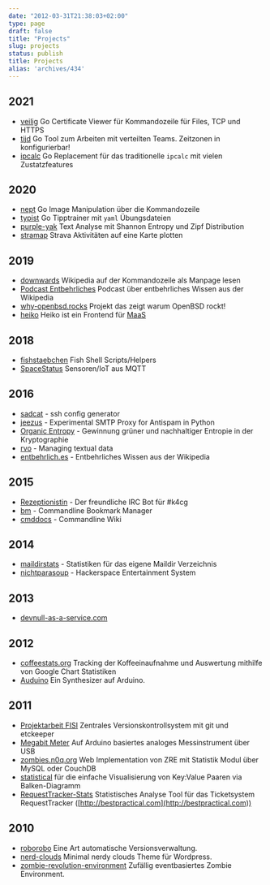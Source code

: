 ```yaml
---
date: "2012-03-31T21:38:03+02:00"
type: page
draft: false
title: "Projects"
slug: projects
status: publish
title: Projects
alias: 'archives/434'
---
```


## 2021

* [veilig](https://github.com/noqqe/veilig) Go Certificate Viewer für
Kommandozeile für Files, TCP und HTTPS
* [tijd](https://github.com/noqqe/tijd) Go Tool zum Arbeiten mit verteilten Teams. Zeitzonen in konfigurierbar!
* [ipcalc](https://github.com/noqqe/ipcalc) Go Replacement für das
traditionelle `ipcalc` mit vielen Zustatzfeatures


## 2020

* [nept](https://github.com/noqqe/nept) Go Image Manipulation über die
Kommandozeile
* [typist](https://github.com/noqqe/typist) Go Tipptrainer mit `yaml`
Übungsdateien
* [purple-yak](https://github.com/noqqe/purple-yak) Text Analyse mit Shannon Entropy und Zipf
Distribution
* [stramap](https://github.com/noqqe/stramap/) Strava Aktivitäten auf eine Karte
  plotten

## 2019

* [downwards](https://pypi.org/project/downwards/) Wikipedia auf der
  Kommandozeile als Manpage lesen
* [Podcast Entbehrliches](https://podcast.entbehrlich.es) Podcast über
  entbehrliches Wissen aus der Wikipedia
* [why-openbsd.rocks](https://why-openbsd.rocks) Projekt das zeigt warum
  OpenBSD rockt!
* [heiko](https://github.com/k4cg/heiko) Heiko ist ein Frontend für [MaaS](https://github.com/k4cg/matomat-service)

## 2018

* [fishstaebchen](https://github.com/noqqe/fishstaebchen) Fish Shell Scripts/Helpers
* [SpaceStatus](https://github.com/k4cg/SpaceStatus) Sensoren/IoT aus MQTT

## 2016

* [sadcat](https://github.com/noqqe/sadcat) - ssh config generator
* [jeezus](https://github.com/noqqe/jeezus) - Experimental SMTP Proxy for Antispam in Python
* [Organic Entropy](https://organic-entropy.org) - Gewinnung grüner und
  nachhaltiger Entropie in der Kryptographie
* [rvo](https://github.com/noqqe/rvo) - Managing textual data
* [entbehrlich.es](https://entbehrlich.es) - Entbehrliches Wissen aus der
  Wikipedia

## 2015

* [Rezeptionistin](https://github.com/k4cg/rezeptionistin) - Der freundliche IRC Bot für #k4cg
* [bm](https://github.com/noqqe/bm) - Commandline Bookmark Manager
* [cmddocs](https://github.com/noqqe/cmddocs) - Commandline Wiki

## 2014

* [maildirstats](https://github.com/noqqe/maildirstats) - Statistiken für
  das eigene Maildir Verzeichnis
* [nichtparasoup](https://github.com/k4cg/nichtparasoup) - Hackerspace Entertainment System

## 2013

* [devnull-as-a-service.com](http://devnull-as-a-service.com)

## 2012

* [coffeestats.org](http://coffeestats.org) Tracking der Koffeeinaufnahme und
  Auswertung mithilfe von Google Chart Statistiken
* [Auduino](http://noqqe.de/blog/2011/12/21/arduino-ich-bau-mir-einen-synthesizer/)
  Ein Synthesizer auf Arduino.

## 2011

* [Projektarbeit FISI](http://noqqe.de//blog/2011/07/24/abschlussprufung-zentrales-versionskontrollsystem-mit-git-und-etckeeper/)
  Zentrales Versionskontrollsystem mit git und etckeeper
* [Megabit Meter](http://noqqe.de/blog/2011/08/27/arduino-ich-baute-ein-megabitmeter/)
  Auf Arduino basiertes analoges Messinstrument über USB
* [zombies.n0q.org](http://zombies.n0q.org) Web Implementation von ZRE mit Statistik Modul über MySQL oder CouchDB
* [statistical](http://noqqe.de/archives/1611)
  für die einfache Visualisierung von Key:Value Paaren via Balken-Diagramm
* [RequestTracker-Stats](http://github.com/noqqe/RequestTracker-Stats)
  Statistisches Analyse Tool für das Ticketsystem RequestTracker ([http://bestpractical.com](http://bestpractical.com))

## 2010

* [roborobo](http://noqqe.de/archives/977) Eine Art automatische Versionsverwaltung.
* [nerd-clouds](http://noqqe.de/archives/1071) Minimal nerdy clouds Theme für Wordpress.
* [zombie-revolution-environment](http://noqqe.de/archives/1314) Zufällig eventbasiertes Zombie Environment.
